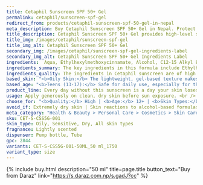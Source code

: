 ```yaml
---
title: Cetaphil Sunscreen SPF 50+ Gel
permalink: cetaphil/sunscreen-spf-gel
redirect_from: products/cetaphil-sunscreen-spf-50-gel-in-nepal
meta_description: Buy Cetaphil Sunscreen SPF 50+ Gel in Nepal. Protect your skin with broad-spectrum SPF 50+ protection, ideal for sensitive skin. Lightweight, non-greasy, and perfect for everyday sun defense.
title_description: Cetaphil Sunscreen SPF 50+ Gel provides high-level sun protection with a broad-spectrum formula that shields the skin from both UVA and UVB rays. Its lightweight, gel-based texture absorbs quickly without leaving a greasy residue, making it ideal for all skin types, especially oily and acne-prone skin. Enriched with ingredients like Ethylhexylmethoxycinnamate and Titanium Dioxide, it offers long-lasting defense against sun damage, while Vitamin E helps protect the skin from environmental stressors. Perfect for daily use, this gel helps maintain healthy, protected skin all day.
title_img: /images/cetaphil/sunscreen-spf-gel
title_img_alt: Cetaphil Sunscreen SPF 50+ Gel
secondary_img: /images/cetaphil/sunscreen-spf-gel-ingredients-label
secondary_img_alt: Cetaphil Sunscreen SPF 50+ Gel Ingredients Label
ingredients:  Aqua, Ethylhexylmethoxycinnamate, Alcohol, C12-15 Alkyl Benzoate, Diethyl Amino Hydroxybenzoyl Hexyl Benzoate, Bis-Ethylhexyloxyphenol Methoxyphenyl Triazine, Dibutyl Adipate, Titanium Dioxide (Nano), Dimethicone, VP/Eicosane Copolymer, Cyclodextrin, Ethylhexyl Triazone, Methylene Bis-Benzotriazolyl Tetramethylbutylphenol (Nano), Tocopherol, Polyglyceryl-2 Dipolyhydroxystearate, Silica, Decyl Glucoside, Triethanolamine, Xanthan Gum, Acrylates/C10-30 Alkyl Acrylate Crosspolymer, Trisodium Ethylenediamine Disuccinate, Lauryl Glucoside, BHT, Propylene Glycol.
ingredients_summary: The key ingredients in this formula include Ethylhexylmethoxycinnamate and Ethylhexyl Triazone, which provide broad-spectrum UV protection. Titanium Dioxide (Nano) and Methylene Bis-Benzotriazolyl Tetramethylbutylphenol (Nano) offer additional sun defense, while Dimethicone and Dibutyl Adipate help to hydrate and smooth the skin. Tocopherol (Vitamin E) provides antioxidant benefits, and Cyclodextrin helps stabilize the formula. Other ingredients like Decyl Glucoside and Xanthan Gum contribute to gentle cleansing and skin texture improvement.
ingredients_quality: The ingredients in Cetaphil sunscreen are of high quality, focusing on effective sun protection and skin care. It includes Ethylhexylmethoxycinnamate and Titanium Dioxide (Nano) for broad-spectrum UV defense, while Dimethicone ensures a smooth, non-greasy texture. Tocopherol (Vitamin E) adds antioxidant benefits, and Cyclodextrin and Polyglyceryl-2 Dipolyhydroxystearate make the formula gentle on sensitive skin. Overall, the sunscreen is formulated with gentle yet effective ingredients that prioritize skin safety and hydration.
based_skin: "<b>Oily Skin:</b> The lightweight, gel-based texture makes it perfect for oily skin, as it absorbs quickly without leaving a greasy finish.<br /><b>Acne-Prone Skin:</b> Non-comedogenic, it won't clog pores, making it a good option for those with acne-prone skin.<br /><b>Sensitive Skin:</b> Formulated with gentle ingredients, this sunscreen is suitable for sensitive skin, offering high protection without irritation.<br /><b>Dry Skin:</b> While it provides sun protection, those with very dry skin may want to layer it with a moisturizer for added hydration.<br ><b>Normal Skin:</b> Ideal for all skin types, offering broad-spectrum protection and lightweight wear for everyday use.<br />"
based_age: "<b>Teens (13-17):</b> Safe for daily use, especially for those with acne-prone or oily skin.<br /><b>Adults (18-50):</b> Ideal for all adults, providing broad-spectrum protection for outdoor and daily wear.<br /><b>Older Adults (50+):</b> Suitable for mature skin, helping prevent sun damage, pigmentation, and premature aging.<br />"
product_line: Every day without this sunscreen is a day your skin loses protection. Don’t let harmful UV rays steal your glow—shield your skin with confidence.
usage: Apply generously on clean, dry skin before sun exposure. <br /> Reapply every 2 hours or after swimming, sweating, or towel drying. <br /> Suitable for daily use on face and body. <br /> Ideal for all skin types, including oily and acne-prone skin.
choose_for: "<b>Quality:</b> High | <b>Age:</b> 12+ | <b>Skin Types:</b> All type | <b>Effective For:</b> Sun protection"
avoid_if: Extremely dry skin | Skin reactions to alcohol-based formulas | Allergy to chemical sunscreens.
meta_category: "Health & Beauty > Personal Care > Cosmetics > Skin Care > Sunscreen"
sku: CET-S-CSS5G-001
skin_type: Oily, Sensitive, Dry, All skin types
fragnance: Lightly scented
dispenser: Pump bottle, Tube
gpc: 2844
variants: CET-S-CSS5G-001-50ML_50 ml_1750
variant_type: size
---
```

{% include buy.html description="50 ml" title=page.title button_text="Buy from Daraz" link="https://s.daraz.com.np/s.gadJ?cc" %}